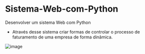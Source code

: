 # Sistema-Web-com-Python
Desenvolver um sistema Web com Python 


- Através desse sistema criar formas de controlar o processo de faturamento de uma empresa de forma dinâmica.
  

![image](https://github.com/laurindodumba/Sistema-Web-com-Python/assets/38964642/3e4ecd69-7fbc-4e30-8e85-e256a44e28d7)
